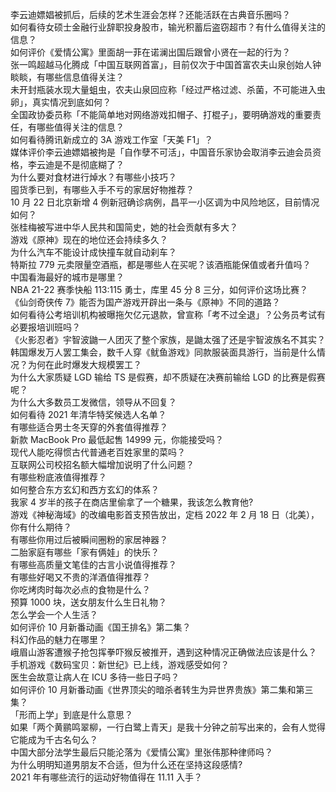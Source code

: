 李云迪嫖娼被抓后，后续的艺术生涯会怎样？还能活跃在古典音乐圈吗？  
如何看待女硕士金融行业辞职投身股市，输光积蓄后盗窃超市？有什么值得关注的信息？  
如何评价《爱情公寓》里面胡一菲在诺澜出国后跟曾小贤在一起的行为？  
张一鸣超越马化腾成「中国互联网首富」，目前仅次于中国首富农夫山泉创始人钟睒睒，有哪些信息值得关注？  
未开封瓶装水现大量蛆虫，农夫山泉回应称「经过严格过滤、杀菌，不可能进入虫卵」，真实情况到底如何？  
全国政协委员称「不能简单地对网络游戏扣帽子、打棍子」，要明确游戏的重要责任，有哪些值得关注的信息？  
如何看待腾讯新成立的 3A 游戏工作室「天美 F1」？  
媒体评价李云迪嫖娼被拘是「自作孽不可活」，中国音乐家协会取消李云迪会员资格，李云迪是不是彻底糊了？  
为什么要对食材进行焯水？有哪些小技巧？  
囤货季已到，有哪些入手不亏的家居好物推荐？  
10 月 22 日北京新增 4 例新冠确诊病例，昌平一小区调为中风险地区，目前情况如何？  
张桂梅被写进中华人民共和国简史，她的社会贡献有多大？  
游戏《原神》现在的地位还会持续多久？  
为什么汽车不能设计成快撞车就自动刹车？  
特斯拉 779 元卖限量空酒瓶，都是哪些人在买呢？该酒瓶能保值或者升值吗？  
中国看海最好的城市是哪里？  
NBA 21-22 赛季快船 113:115 勇士，库里 45 分 8 三分，如何评价这场比赛？  
《仙剑奇侠传 7》能否为国产游戏开辟出一条与《原神》不同的道路？  
如何看待公考培训机构被曝拖欠亿元退款，曾宣称「考不过全退」？公务员考试有必要报培训班吗？  
《火影忍者》宇智波鼬一人团灭了整个家族，是鼬太强了还是宇智波族名不其实？  
韩国爆发万人罢工集会，数千人穿《鱿鱼游戏》同款服装面具游行，当前是什么情况？为何在此时爆发大规模罢工？  
为什么大家质疑 LGD 输给 TS 是假赛，却不质疑在决赛前输给 LGD 的比赛是假赛呢？  
为什么大多数员工发微信，领导从不回复？  
如何看待 2021 年清华特奖候选人名单？  
有哪些适合男士冬天穿的外套值得推荐？  
新款 MacBook Pro 最低起售 14999 元，你能接受吗？  
现代人能吃得惯古代普通老百姓家里的菜吗？  
互联网公司校招名额大幅增加说明了什么问题？  
有哪些粉底液值得推荐？  
如何整合东方玄幻和西方玄幻的体系？  
我家 4 岁半的孩子在商店里偷拿了一个糖果，我该怎么教育他?  
游戏《神秘海域》的改编电影首支预告放出，定档 2022 年 2 月 18 日（北美），你有什么期待？  
有哪些你用过后被瞬间圈粉的家居神器？  
二胎家庭有哪些「家有俩娃」的快乐？  
有哪些高质量文笔佳的古言小说值得推荐？  
有哪些好喝又不贵的洋酒值得推荐？  
你吃烤肉时每次必点的食物是什么？  
预算 1000 块，送女朋友什么生日礼物？  
怎么学会一个人生活？  
如何评价 10 月新番动画《国王排名》第二集？  
科幻作品的魅力在哪里？  
峨眉山游客遭猴子抢包挥拳吓猴反被推开，遇到这种情况正确做法应该是什么？  
手机游戏《数码宝贝：新世纪》已上线，游戏感受如何？  
医生会故意让病人在 ICU 多待一些日子吗？  
如何评价 10 月新番动画《世界顶尖的暗杀者转生为异世界贵族》第二集和第三集？  
「形而上学」到底是什么意思？  
如果「两个黄鹂鸣翠柳，一行白鹭上青天」是我十分钟之前写出来的，会有人觉得它能成为千古名句么？  
中国大部分法学生最后只能沦落为《爱情公寓》里张伟那种律师吗？  
为什么明明知道男朋友不合适，但为什么还在坚持这段感情?  
2021 年有哪些流行的运动好物值得在 11.11 入手？  
